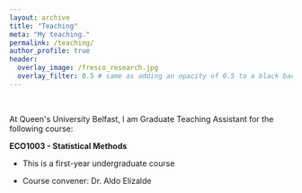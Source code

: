 ```yaml
---
layout: archive
title: "Teaching"
meta: "My teaching."
permalink: /teaching/
author_profile: true
header:
  overlay_image: /fresco_research.jpg
  overlay_filter: 0.5 # same as adding an opacity of 0.5 to a black background
---
```


<br>

At Queen's University Belfast, I am Graduate Teaching Assistant for the following course:

**ECO1003 - Statistical Methods**

  - This is a first-year undergraduate course 

  - Course convener: Dr. Aldo Elizalde

<br>




